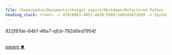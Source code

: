 ```yaml
---
file: /home/pedro/Documents/chatgpt_export/Markdown/Refactored Python `gen_class` Function.md
heading_stack: <root> -> 479c6063-4851-4e28-b58d-1485da871bb9 -> System -> e2715e40-56c8-4c79-9c73-82243a61a7a8 -> System -> aaa2565e-9a67-4751-adfd-dcd1e2555de6 -> User -> 8e8a47c4-949f-4209-b8cf-827490f09d7b -> Assistant -> aaa2aeb3-345c-4930-b543-3c60fd3fc1b7 -> User -> cca9954d-8802-442a-b3d1-267c0d293e08 -> Assistant -> adead8b7-703f-426d-b5f4-7e5b075f4b36 -> Tool -> 822f87de-64b1-46a7-afcb-792d0ed7954f
---
```

###### 822f87de-64b1-46a7-afcb-792d0ed7954f
[parent ⬆️](#adead8b7-703f-426d-b5f4-7e5b075f4b36)
